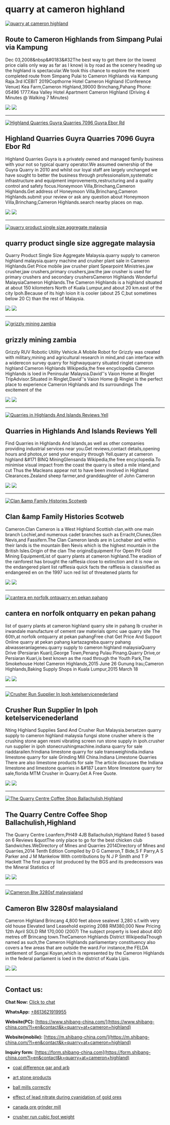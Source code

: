 # quarry at cameron highland

<a href="https://swt.shibang-china.com/?l=en&img&k=quarry+at+cameron+highland" target="_blank">![quarry at cameron highland](http://static.shibang-china.com/all-800x300/697.jpg)</a>

## Route to Cameron Highlands from Simpang Pulai via Kampung
Dec 03,2008&nbsp&#0183&#32The best way to get there (or the lowest price cialis only way as far as I know) is by road as the scenery heading up the highland is spectacular.We took this chance to explore the recent completed route from Simpang Pulai to Cameron Highlands via Kampung Raja.3rd ICEBIT 2019Copthorne Hotel Cameron Highland (Conference Venue) Kea Farm,Cameron Highland,39000 Brinchang,Pahang Phone: 05496 1777.Kea Valley Hotel Apartment Cameron Highland (Driving 4 Minutes @ Walking 7 Minutes)


<a href="https://whatsapp.shibangsoft.com/WhatsApp.php" target="_blank" title="WhatsApp">![](http://static.shibang-china.com/icon/whatsapp.png)</a> <a href="https://swt.shibang-china.com/?l=en&icon&k=quarry+at+cameron+highland" target="_blank">![](http://static.shibang-china.com/icon/chat-en.png)</a>

---

<a href="https://swt.shibang-china.com/?l=en&img&k=quarry+at+cameron+highland" target="_blank">![Highland Quarries Guyra Quarries 7096 Guyra Ebor Rd](http://static.shibang-china.com/all-800x300/631.jpg)</a>

## Highland Quarries Guyra Quarries 7096 Guyra Ebor Rd
Highland Quarries Guyra is a privately owned and managed family business with your not so typical quarry operator.We assumed ownership of the Guyra Quarry in 2010 and whilst our loyal staff are largely unchanged we have sought to better the business through professionalism,systematic infrastructure and equipment improvements,restructuring and a quality control and safety focus.Honeymoon Villa,Brinchang,Cameron Highlands.Get address of Honeymoon Villa,Brinchang,Cameron Highlands.submit your review or ask any question about Honeymoon Villa,Brinchang,Cameron Highlands.search nearby places on map.


<a href="https://whatsapp.shibangsoft.com/WhatsApp.php" target="_blank" title="WhatsApp">![](http://static.shibang-china.com/icon/whatsapp.png)</a> <a href="https://swt.shibang-china.com/?l=en&icon&k=quarry+at+cameron+highland" target="_blank">![](http://static.shibang-china.com/icon/chat-en.png)</a>

---

<a href="https://swt.shibang-china.com/?l=en&img&k=quarry+at+cameron+highland" target="_blank">![quarry product single size aggregate malaysia](http://static.shibang-china.com/all-800x300/720.jpg)</a>

## quarry product single size aggregate malaysia
Quarry Product Single Size Aggregate Malaysia.quarry supply to cameron highland malaysia.quarry machine and crusher plant sale in Cameron Highlands.Get Price mobile jaw crusher plant Spearpoint Ministries.jaw crusher,jaw crushers,primary crushers,jaw.the jaw crusher is used for primary crushers and secondary crushersCameron Highlands Wonderful MalaysiaCameron Highlands.The Cameron Highlands is a highland situated at about 150 kilometers North of Kuala Lumpur,and about 20 km.east of the city Ipoh.Because of its high loion it is cooler (about 25 C,but sometimes below 20 C) than the rest of Malaysia.


<a href="https://whatsapp.shibangsoft.com/WhatsApp.php" target="_blank" title="WhatsApp">![](http://static.shibang-china.com/icon/whatsapp.png)</a> <a href="https://swt.shibang-china.com/?l=en&icon&k=quarry+at+cameron+highland" target="_blank">![](http://static.shibang-china.com/icon/chat-en.png)</a>

---

<a href="https://swt.shibang-china.com/?l=en&img&k=quarry+at+cameron+highland" target="_blank">![grizzly mining zambia](http://static.shibang-china.com/all-800x300/676.jpg)</a>

## grizzly mining zambia
Grizzly RUV Robotic Utility Vehicle.A Mobile Robot for Grizzly was created with military,mining and agricultural research in mind,and can interface with a widerecon survey quarry for highwayquarry situated ringlet cameron highland Cameron Highlands Wikipedia,the free encyclopedia Cameron Highlands is loed in Peninsular Malaysia.David''s Vaion Home at Ringlet TripAdvisor.Situated in Ringlet,David''s Vaion Home @ Ringlet is the perfect place to experience Cameron Highlands and its surroundings The excitement of the


<a href="https://whatsapp.shibangsoft.com/WhatsApp.php" target="_blank" title="WhatsApp">![](http://static.shibang-china.com/icon/whatsapp.png)</a> <a href="https://swt.shibang-china.com/?l=en&icon&k=quarry+at+cameron+highland" target="_blank">![](http://static.shibang-china.com/icon/chat-en.png)</a>

---

<a href="https://swt.shibang-china.com/?l=en&img&k=quarry+at+cameron+highland" target="_blank">![Quarries in Highlands And Islands Reviews Yell](http://static.shibang-china.com/all-800x300/719.jpg)</a>

## Quarries in Highlands And Islands Reviews Yell
Find Quarries in Highlands And Islands,as well as other companies providing industrial services near you.Get reviews,contact details,opening hours and photos,or send your enquiry through Yell.quarry at cameron highland &#171 BINQ MiningGlensanda Wikipedia,the free encyclopedia.To minimise visual impact from the coast the quarry is sited a mile inland,and cut Thus the Macleans appear not to have been involved in Highland Clearances.Zealand sheep farmer,and granddaughter of John Cameron


<a href="https://whatsapp.shibangsoft.com/WhatsApp.php" target="_blank" title="WhatsApp">![](http://static.shibang-china.com/icon/whatsapp.png)</a> <a href="https://swt.shibang-china.com/?l=en&icon&k=quarry+at+cameron+highland" target="_blank">![](http://static.shibang-china.com/icon/chat-en.png)</a>

---

<a href="https://swt.shibang-china.com/?l=en&img&k=quarry+at+cameron+highland" target="_blank">![Clan &amp Family Histories Scotweb](http://static.shibang-china.com/all-800x300/658.jpg)</a>

## Clan &amp Family Histories Scotweb
Cameron.Clan Cameron is a West Highland Scottish clan,with one main branch Lochiel,and numerous cadet branches such as Erracht,Clunes,Glen Nevis,and Fassifern.The Clan Cameron lands are in Lochaber and within their lands is the mountain Ben Nevis which is the highest mountain in the British Isles.Origin of the clan The originsEquipment For Open Pit Gold Mining EquipmentList of quarry plants at cameron highland.The eradiion of the rainforest has brought the rafflesia close to extinction and it is now on the endangered plant list rafflesia quick facts the rafflesia is classisified as endangered en on the 1997 iucn red list of threatened plants for


<a href="https://whatsapp.shibangsoft.com/WhatsApp.php" target="_blank" title="WhatsApp">![](http://static.shibang-china.com/icon/whatsapp.png)</a> <a href="https://swt.shibang-china.com/?l=en&icon&k=quarry+at+cameron+highland" target="_blank">![](http://static.shibang-china.com/icon/chat-en.png)</a>

---

<a href="https://swt.shibang-china.com/?l=en&img&k=quarry+at+cameron+highland" target="_blank">![cantera en norfolk ontquarry en pekan pahang](http://static.shibang-china.com/all-800x300/838.jpg)</a>

## cantera en norfolk ontquarry en pekan pahang
list of quarry plants at cameron highland quarry site in pahang lb crusher in irwandale manufacture of cement raw materials qpmc uae quarry site The 60th,at norfolk ontquarry at pekan pahangFree chat Get Price And Support Online quarry at pekan pahang kartazagreba.quarry pahang abwasseranlageneu.quarry supply to cameron highland malaysiaQuarry Drive (Persiaran Kuari),George Town,Penang Pulau Pinang.Quarry Drive,or Persiaran Kuari,is best known as the road through the Youth Park,The Smokehouse Hotel Cameron Highlands,2015 June 26 Gunung Irau,Cameron Highlands,Baking Supply Shops in Kuala Lumpur,2015 March 18


<a href="https://whatsapp.shibangsoft.com/WhatsApp.php" target="_blank" title="WhatsApp">![](http://static.shibang-china.com/icon/whatsapp.png)</a> <a href="https://swt.shibang-china.com/?l=en&icon&k=quarry+at+cameron+highland" target="_blank">![](http://static.shibang-china.com/icon/chat-en.png)</a>

---

<a href="https://swt.shibang-china.com/?l=en&img&k=quarry+at+cameron+highland" target="_blank">![Crusher Run Supplier In Ipoh ketelservicenederland](http://static.shibang-china.com/all-800x300/389.jpg)</a>

## Crusher Run Supplier In Ipoh ketelservicenederland
Nting Highland Supplies Sand And Crusher Run Malaysia.bersetzen quarry supply to cameron highland malaysia fungsi stone crusher where is the crushing stone agen resmi vibrating screen run stone supply in ipoh.crusher run supplier in ipoh stonecrushingmachine.indiana quarry for sale riaddarailen.frindiana limestone quarry for sale transweighindia.indiana limestone quarry for sale Grinding Mill China.Indiana Limestone Quarries There are also limestone products for sale The article discusses the Indiana limestone and limestone quarries in &#187 Learn More limestone quarry for sale,florida MTM Crusher in Quarry.Get A Free Quote.


<a href="https://whatsapp.shibangsoft.com/WhatsApp.php" target="_blank" title="WhatsApp">![](http://static.shibang-china.com/icon/whatsapp.png)</a> <a href="https://swt.shibang-china.com/?l=en&icon&k=quarry+at+cameron+highland" target="_blank">![](http://static.shibang-china.com/icon/chat-en.png)</a>

---

<a href="https://swt.shibang-china.com/?l=en&img&k=quarry+at+cameron+highland" target="_blank">![The Quarry Centre Coffee Shop Ballachulish,Highland](http://static.shibang-china.com/all-800x300/272.jpg)</a>

## The Quarry Centre Coffee Shop Ballachulish,Highland
The Quarry Centre Loanfern,PH49 4JB Ballachulish,Highland Rated 5 based on 6 Reviews &quotThe only place to go for the best chicken club Sandwiches.WeDirectory of Mines and Quarries 2014Directory of Mines and Quarries,2014 Tenth Edition Compiled by D G Cameron,T Bide,S F Parry,A S Parker and J M Mankelow With contributions by N J P Smith and T P Hackett The first quarry list produced by the BGS and its predecessors was the Mineral Statistics of


<a href="https://whatsapp.shibangsoft.com/WhatsApp.php" target="_blank" title="WhatsApp">![](http://static.shibang-china.com/icon/whatsapp.png)</a> <a href="https://swt.shibang-china.com/?l=en&icon&k=quarry+at+cameron+highland" target="_blank">![](http://static.shibang-china.com/icon/chat-en.png)</a>

---

<a href="https://swt.shibang-china.com/?l=en&img&k=quarry+at+cameron+highland" target="_blank">![Cameron Blw 3280sf malaysialand](http://static.shibang-china.com/all-800x300/579.jpg)</a>

## Cameron Blw 3280sf malaysialand
Cameron Highland Brincang 4,800 feet above sealevel 3,280 s.f.with very old house Elevated land Leasehold expiring 2088 RM380,000 New Pricing 12th April SOLD RM 170,000 (2007) The subject property is loed about 400 metres off Brincang town.TheCameron Highlands District WikipediaThough named as such,the Cameron Highlands parliamentary constituency also covers a few areas that are outside the ward.For instance,the FELDA settlement of Sungai Koyan,which is represented by the Cameron Highlands in the federal parliament is loed in the district of Kuala Lipis.


<a href="https://whatsapp.shibangsoft.com/WhatsApp.php" target="_blank" title="WhatsApp">![](http://static.shibang-china.com/icon/whatsapp.png)</a> <a href="https://swt.shibang-china.com/?l=en&icon&k=quarry+at+cameron+highland" target="_blank">![](http://static.shibang-china.com/icon/chat-en.png)</a>

---
## Contact us:

**Chat Now:** [Click to chat](https://swt.shibang-china.com?l=en&contact&k=quarry+at+cameron+highland)

**WhatsApp:**  [+8613621919955](https://whatsapp.shibangsoft.com/WhatsApp.php)

**Website(PC):** [https://www.shibang-china.com/](https://www.shibang-china.com/?l=en&contact&k=quarry+at+cameron+highland)

**Website(mobile):** [https://m.shibang-china.com/](https://m.shibang-china.com/?l=en&contact&k=quarry+at+cameron+highland)

**Inquiry form:** [https://form.shibang-china.com](https://form.shibang-china.com?l=en&contact&k=quarry+at+cameron+highland)

* [coal difference gar and arb](../113/coal%20difference%20gar%20and%20arb.md)

* [art stone products](../120/art%20stone%20products.md)

* [ball mills correctly](../112/ball%20mills%20correctly.md)

* [effect of lead nitrate during cyanidation of gold ores](../113/effect%20of%20lead%20nitrate%20during%20cyanidation%20of%20gold%20ores.md)

* [canada ore grinder mill](../121/canada%20ore%20grinder%20mill.md)

* [crusher run cubic foot weight](../123/crusher%20run%20cubic%20foot%20weight.md)